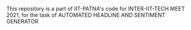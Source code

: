 This repository is a part of IIT-PATNA's code for INTER-IIT-TECH MEET 2021, for the task of AUTOMATED HEADLINE AND SENTIMENT GENERATOR
